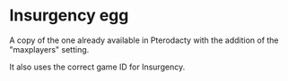 # Insurgency egg

A copy of the one already available in Pterodacty with the addition of the "maxplayers" setting.

It also uses the correct game ID for Insurgency.
